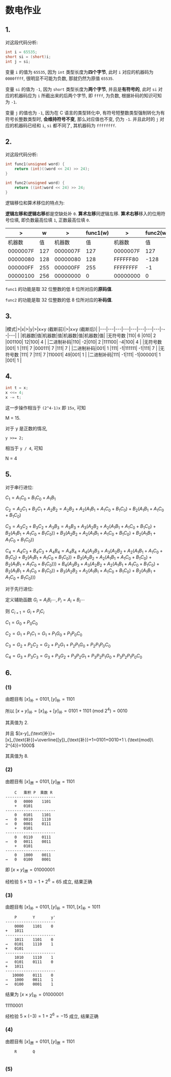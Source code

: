 # 数电作业

## 1.

对这段代码分析:

``` c
int i = 65535;
short si = (short)i;
int j = si;
```

变量 `i` 的值为 `65535`, 因为 `int` 类型长度为**四个字节**, 此时 `i` 对应的机器码为 `0000ffff`, 很明显不可能为负数, 那就仍然为原值 `65535`.

变量 `si` 的值为 `-1`, 因为 `short` 类型长度为**两个字节**, 并且是**有符号的**, 此时 `si` 对应的机器码应为 `i` 所截出来的后两个字节, 即 `ffff`, 为负数, 根据补码的知识可知为 `-1`.

变量 `j` 的值也为 `-1`, 因为在 C 语言的类型转化中, 有符号短整数类型强制转化为有符号长整数类型时, **会维持符号不变**, 那么对应值也不变, 仍为 `-1`. 并且此时的 `j` 对应的机器码已经和 `i`, `si` 都不同了, 其机器码为 `ffffffff`.

## 2.

对这段代码分析:

``` c
int func1(unsigned word) {
    return (int)((word << 24) >> 24);
}

int func2(unsigned word) {
    return ((int)word << 24) >> 24;
}
```

逻辑移位和算术移位的特点为:

**逻辑左移和逻辑右移**都是空缺处补 `0`. **算术左移**同逻辑左移. **算术右移**移入的位用符号位填, 即负数最高位填 `1`, 正数最高位填 `0`.

| >        | w   | >        | func1(w) | >        | func2(w) |
| -------- | --- | -------- | -------- | -------- | -------- |
| 机器数   | 值   | 机器数   | 值       | 机器数   | 值        |
| 0000007F | 127 | 0000007F | 127      | 0000007F | 127      |
| 00000080 | 128 | 00000080 | 128      | FFFFFF80 | -128     |
| 000000FF | 255 | 000000FF | 255      | FFFFFFFF | -1       |
| 00000100 | 256 | 00000000 | 0        | 00000000 | 0        |

`func1` 的功能是取 32 位整数的低 8 位所对应的**原码值**.

`func2` 的功能是取 32 位整数的低 8 位所对应的**补码值**.

## 3.

|模式|>|x|>|y|>|x×y (截断前)|>|x×y (截断后)|
|---|---|---|---|---|---|---|---|---|---|
|       |机器数|值|机器数|值|机器数|值|机器数|值|
|无符号数  |110| 6 |010| 2 |001100| 12|100| 4 |
|二进制补码|110| -2|010| 2 |111100| -4|100| 4 |
|无符号数  |001| 1 |111| 7 |000111| 7 |111| 7 |
|二进制补码|001| 1 |111| -1|111111| -1|111| 7 |
|无符号数  |111| 7 |111| 7 |110001| 49|001| 1 |
|二进制补码|111| -1|111| -1|000001| 1 |001| 1 |

## 4.

``` c
int t = x;
x <<= 4;
x -= t;
```

这一步操作相当于 `(2^4-1)x` 即 `15x`, 可知

M = 15.

对于 y 是正数的情况,

```
y >>= 2;
```

相当于 `y / 4`, 可知

N = 4

## 5. 

对于串行进位:

$C_1=A_1C_0+B_1C_0+A_1B_1$

$C_2=A_2C_1+B_2C_1+A_2B_2=A_{2} B_{2} + A_{2} \left(A_{1} B_{1} + A_{1} C_{0} + B_{1} C_{0}\right) + B_{2} \left(A_{1} B_{1} + A_{1} C_{0} + B_{1} C_{0}\right)$

$C_3=A_3C_2+B_3C_2+A_3B_3=A_{3} B_{3} + A_{3} \left(A_{2} B_{2} + A_{2} \left(A_{1} B_{1} + A_{1} C_{0} + B_{1} C_{0}\right) + B_{2} \left(A_{1} B_{1} + A_{1} C_{0} + B_{1} C_{0}\right)\right) + B_{3} \left(A_{2} B_{2} + A_{2} \left(A_{1} B_{1} + A_{1} C_{0} + B_{1} C_{0}\right) + B_{2} \left(A_{1} B_{1} + A_{1} C_{0} + B_{1} C_{0}\right)\right)$

$C_4=A_4C_3+B_4C_3+A_4B_4=A_{4} B_{4} + A_{4} \left(A_{3} B_{3} + A_{3} \left(A_{2} B_{2} + A_{2} \left(A_{1} B_{1} + A_{1} C_{0} + B_{1} C_{0}\right) + B_{2} \left(A_{1} B_{1} + A_{1} C_{0} + B_{1} C_{0}\right)\right) + B_{3} \left(A_{2} B_{2} + A_{2} \left(A_{1} B_{1} + A_{1} C_{0} + B_{1} C_{0}\right) + B_{2} \left(A_{1} B_{1} + A_{1} C_{0} + B_{1} C_{0}\right)\right)\right) + B_{4} \left(A_{3} B_{3} + A_{3} \left(A_{2} B_{2} + A_{2} \left(A_{1} B_{1} + A_{1} C_{0} + B_{1} C_{0}\right) + B_{2} \left(A_{1} B_{1} + A_{1} C_{0} + B_{1} C_{0}\right)\right) + B_{3} \left(A_{2} B_{2} + A_{2} \left(A_{1} B_{1} + A_{1} C_{0} + B_{1} C_{0}\right) + B_{2} \left(A_{1} B_{1} + A_{1} C_{0} + B_{1} C_{0}\right)\right)\right)$

对于先行进位:

定义辅助函数 $G_{i}=A_{i}B_{i}\cdots, P_{i}=A_{i}+B_{i}\cdots$

则 $C_{i+1}=G_{i}+P_{i}C_{i}$

$C_1=G_0+P_0C_0$

$C_2=G_1+P_1C_1=G_1+P_1G_0+P_1P_0C_0$

$C_3=G_2+P_2C_2=G_2+P_2G_1+P_2P_1G_0+P_2P_1P_0C_0$

$C_4=G_3+P_3C_3=G_3+P_3G_2+P_3P_2G_1+P_3P_2P_1G_0+P_3P_2P_1P_0C_0$


## 6.

### (1)

由题目有 $[x]_{\text{补}}=0101, [y]_{\text{补}}=1101$

所以 $[x+y]_{\text{补}}=[x]_{\text{补}}+[y]_{\text{补}}=0101+1101 \ (\text{mod}\ 2^{4})=0010$

其真值为 $2$.

并且 $[x-y]_{\text{补}}=[x]_{\text{补}}+\overline{[y]}_{\text{补}}+1=0101+0010+1 \ (\text{mod}\ 2^{4})=1000$

其真值为 $8$.

### (2)

由题目有 $[x]_{\text{原}}=0101, [y]_{\text{原}}=1101$

```
    C   乘积 P  乘数 R
----------------------
    0   0000    1101
    +   0101
----------------------
    0   0101    1101
→   0   0010    1110
→   0   0001    0111
    +   0101
----------------------
    0   0110    0111
→   0   0011    0011
    +   0101
----------------------
    0   1000    0011
→   0   0100    0001
```

即 $[x\times y]_{\text{原}}=0100 0001$

经检验 $5\times 13=1+2^{6}=65$ 成立, 结果正确

### (3)

由题目有 $[x]_{\text{补}}=0101, [y]_{\text{补}}=1101, [x]_{\text{补}}=1011$

```
    P       Y       y'
----------------------
    0000    1101    0
+   1011
----------------------
    1011    1101    0
→   0101    1110    1
+   0101
----------------------
    1010    1110    1
→   0101    0111    0
+   1011
----------------------
   10000    0111    0
→   1000    0011    1
→   0100    0001    1
```

结果为 $[x\times y]_{\text{补}}=0100 0001$

$1111 0001$

经检验 $5\times (-3)=1+2^{6}=-15$ 成立, 结果正确

### (4)

由题目有 $[x]_{\text{原}}=0101, [y]_{\text{原}}=1101$

```
    R       Q
    
```


### (5)

